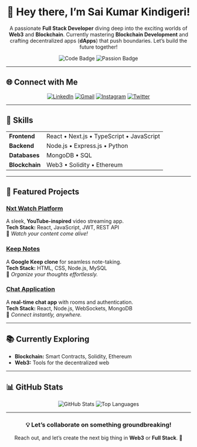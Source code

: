 <div align="center">
  <h1>👋 Hey there, I’m <strong>Sai Kumar Kindigeri</strong>!</h1>
  <p>
    A passionate <strong>Full Stack Developer</strong> diving deep into the exciting worlds of <strong>Web3</strong> and <strong>Blockchain</strong>. 
    Currently mastering <strong>Blockchain Development</strong> and crafting decentralized apps (<strong>dApps</strong>) that push boundaries. 
    Let’s build the future together!
  </p>
  <img src="https://img.shields.io/badge/Code-Web3%20|%20Full%20Stack-blueviolet?style=for-the-badge" alt="Code Badge" />
  <img src="https://img.shields.io/badge/Passion-Decentralized%20Innovation-green?style=for-the-badge" alt="Passion Badge" />
</div>

---

## 🌐 **Connect with Me**
<p align="center">
  <a href="https://www.linkedin.com/in/saikumarkindigeri"><img src="https://img.shields.io/badge/LinkedIn-0077B5?style=flat&logo=linkedin&logoColor=white" alt="LinkedIn" /></a>
  <a href="mailto:saikumardev018@gmail.com"><img src="https://img.shields.io/badge/Gmail-D14836?style=flat&logo=gmail&logoColor=white" alt="Gmail" /></a>
  <a href="https://www.instagram.com/saixdev/"><img src="https://img.shields.io/badge/Instagram-E4405F?style=flat&logo=instagram&logoColor=white" alt="Instagram" /></a>
  <a href="https://x.com/Devaa_Sai"><img src="https://img.shields.io/badge/Twitter-1DA1F2?style=flat&logo=twitter&logoColor=white" alt="Twitter" /></a>
</p>

---

## 💼 **Skills**
<div align="center">
  <table>
    <tr>
      <td><strong>Frontend</strong></td>
      <td>React • Next.js • TypeScript • JavaScript</td>
    </tr>
    <tr>
      <td><strong>Backend</strong></td>
      <td>Node.js • Express.js • Python</td>
    </tr>
    <tr>
      <td><strong>Databases</strong></td>
      <td>MongoDB • SQL</td>
    </tr>
    <tr>
      <td><strong>Blockchain</strong></td>
      <td>Web3 • Solidity • Ethereum</td>
    </tr>
  </table>
</div>

---

## 🚀 **Featured Projects**

### [Nxt Watch Platform](https://saikwatch.ccbp.tech)
A sleek, **YouTube-inspired** video streaming app.  
**Tech Stack:** React, JavaScript, JWT, REST API  
🌟 *Watch your content come alive!*

### [Keep Notes](https://keep-backend-smoky.vercel.app/)
A **Google Keep clone** for seamless note-taking.  
**Tech Stack:** HTML, CSS, Node.js, MySQL  
📝 *Organize your thoughts effortlessly.*

### [Chat Application](https://wsocket.vercel.app/)
A **real-time chat app** with rooms and authentication.  
**Tech Stack:** React, Node.js, WebSockets, MongoDB  
💬 *Connect instantly, anywhere.*

---

## 📚 **Currently Exploring**
- **Blockchain:** Smart Contracts, Solidity, Ethereum  
- **Web3:** Tools for the decentralized web  

---

## 📊 **GitHub Stats**
<p align="center">
  <img src="https://github-readme-stats.vercel.app/api?username=your-github-username&show_icons=true&theme=radical" alt="GitHub Stats" />
  <img src="https://github-readme-stats.vercel.app/api/top-langs/?username=your-github-username&layout=compact&theme=radical" alt="Top Languages" />
</p>

---

<div align="center">
  <h3>💡 Let’s collaborate on something groundbreaking!</h3>
  <p>Reach out, and let’s create the next big thing in <strong>Web3</strong> or <strong>Full Stack</strong>. 🚀</p>
</div>

